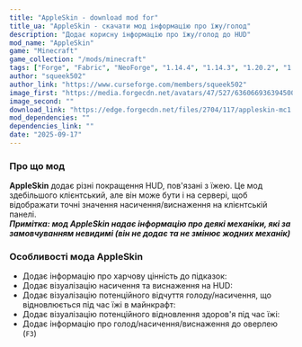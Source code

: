 ```yaml
---
title: "AppleSkin - download mod for"
title_ua: "AppleSkin - скачати мод інформацію про їжу/голод"
description: "Додає корисну інформацію про їжу/голод до HUD"
mod_name: "AppleSkin"
game: "Minecraft"
game_collection: "/mods/minecraft"
tags: ["Forge", "Fabric", "NeoForge", "1.14.4", "1.14.3", "1.20.2", "1.20.3",  "1.20.4", "1.21.8", "1.21.6", "1.21.7"]
author: "squeek502"
author_link: "https://www.curseforge.com/members/squeek502"
image_first: "https://media.forgecdn.net/avatars/47/527/636066936394500688.png"
image_second: ""
download_link: "https://edge.forgecdn.net/files/2704/117/appleskin-mc1.14-fabric-1.0.5.jar"
mod_dependencies: ""
dependencies_link: ""
date: "2025-09-17"
---
```


### Про що мод  
**AppleSkin** додає різні покращення HUD, пов'язані з їжею. Це мод здебільшого клієнтський, але він може бути і на сервері, щоб відображати точні значення насичення/виснаження на клієнтській панелі.  
***Примітка: **мод AppleSkin** надає інформацію про деякі механіки, які за замовчуванням невидимі (він не додає та не змінює жодних механік)***  
### Особливості мода AppleSkin
- Додає інформацію про харчову цінність до підказок:
- Додає візуалізацію насичення та виснаження на HUD:
- Додає візуалізацію потенційного відчуття голоду/насичення, що відновлюється під час їжі в майнкрафт:
- Додає візуалізацію потенційного відновлення здоров'я під час  їжі:
- Додає інформацію про голод/насичення/виснаження до оверлею (`F3`)
